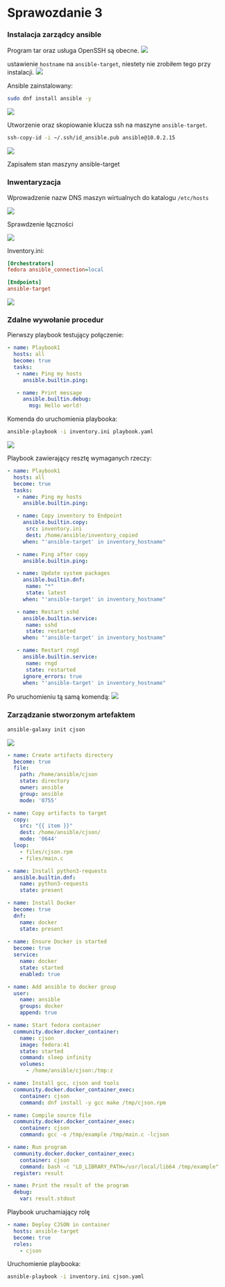# Sprawozdanie 3

### Instalacja zarządcy ansible

Program tar oraz usługa OpenSSH są obecne.
![](resources/s1.png)


ustawienie `hostname` na `ansible-target`, niestety nie zrobiłem tego przy instalacji.
![](resources/s2.png)

Ansible zainstalowany:
```bash
sudo dnf install ansible -y 
```
![](resources/s3.png)

Utworzenie oraz skopiowanie klucza ssh na maszyne `ansible-target`.
```bash
ssh-copy-id -i ~/.ssh/id_ansible.pub ansible@10.0.2.15
```
![](resources/s4.png)

Zapisałem stan maszyny ansible-target

### Inwentaryzacja
Wprowadzenie nazw DNS maszyn wirtualnych do katalogu `/etc/hosts`

![](resources/s5.png)

Sprawdzenie łączności 

![](resources/s6.png)

Inventory.ini:

```ini
[Orchestrators]
fedora ansible_connection=local

[Endpoints]
ansible-target
```
![](resources/s7.png)

### Zdalne wywołanie procedur

Pierwszy playbook testujący połączenie: 

```yaml
- name: Playbook1
  hosts: all
  become: true
  tasks:
   - name: Ping my hosts
     ansible.builtin.ping:

   - name: Print message
     ansible.builtin.debug:
       msg: Hello world!
```
Komenda do uruchomienia playbooka:

```bash
ansible-playbook -i inventory.ini playbook.yaml
```
![](resources/s8.png)


Playbook zawierający resztę wymaganych rzeczy:
```yaml
- name: Playbook1
  hosts: all
  become: true
  tasks:
   - name: Ping my hosts
     ansible.builtin.ping:

   - name: Copy inventory to Endpoint
     ansible.builtin.copy:
      src: inventory.ini
      dest: /home/ansible/inventory_copied
     when: "'ansible-target' in inventory_hostname"

   - name: Ping after copy
     ansible.builtin.ping:

   - name: Update system packages
     ansible.builtin.dnf:
      name: "*"
      state: latest
     when: "'ansible-target' in inventory_hostname"

   - name: Restart sshd
     ansible.builtin.service:
      name: sshd
      state: restarted
     when: "'ansible-target' in inventory_hostname"

   - name: Restart rngd
     ansible.builtin.service:
      name: rngd
      state: restarted
     ignore_errors: true
     when: "'ansible-target' in inventory_hostname"

```

Po uruchomieniu tą samą komendą:
![](resources/s9.png)

### Zarządzanie stworzonym artefaktem

```bash
ansible-galaxy init cjson
```
![](resources/s10.png)

```yaml
- name: Create artifacts directory
  become: true
  file:
    path: /home/ansible/cjson
    state: directory
    owner: ansible
    group: ansible
    mode: '0755'

- name: Copy artifacts to target
  copy:
    src: "{{ item }}"
    dest: /home/ansible/cjson/
    mode: '0644'
  loop:
    - files/cjson.rpm
    - files/main.c

- name: Install python3-requests
  ansible.builtin.dnf:
    name: python3-requests
    state: present

- name: Install Docker
  become: true
  dnf:
    name: docker
    state: present
  
- name: Ensure Docker is started
  become: true
  service:
    name: docker
    state: started
    enabled: true

- name: Add ansible to docker group
  user:
    name: ansible
    groups: docker
    append: true

- name: Start fedora container
  community.docker.docker_container:
    name: cjson
    image: fedora:41
    state: started
    command: sleep infinity
    volumes:
      - /home/ansible/cjson:/tmp:z

- name: Install gcc, cjson and tools
  community.docker.docker_container_exec:
    container: cjson
    command: dnf install -y gcc make /tmp/cjson.rpm

- name: Compile source file
  community.docker.docker_container_exec:
    container: cjson
    command: gcc -o /tmp/example /tmp/main.c -lcjson

- name: Run program
  community.docker.docker_container_exec:
    container: cjson
    command: bash -c "LD_LIBRARY_PATH=/usr/local/lib64 /tmp/example"
  register: result

- name: Print the result of the program
  debug:
    var: result.stdout
```

Playbook uruchamiający rolę

```yaml
- name: Deploy CJSON in container
  hosts: ansible-target
  become: true
  roles:
    - cjson
```
Uruchomienie playbooka:
```bash
asnible-playbook -i inventory.ini cjson.yaml
```